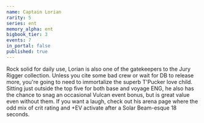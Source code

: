 ```yaml
---
name: Captain Lorian
rarity: 5
series: ent
memory_alpha: ent
bigbook_tier: 3
events: 7
in_portal: false
published: true
---
```


Rock solid for daily use, Lorian is also one of the gatekeepers to the Jury Rigger collection. Unless you cite some bad crew or wait for DB to release more, you're going to need to immortalize the superb T'Pucker love child. Sitting just outside the top five for both base and voyage ENG, he also has the chance to snag an occasional Vulcan event bonus, but is great value even without them. If you want a laugh, check out his arena page where the odd mix of crit rating and +EV activate after a Solar Beam-esque 18 seconds.
